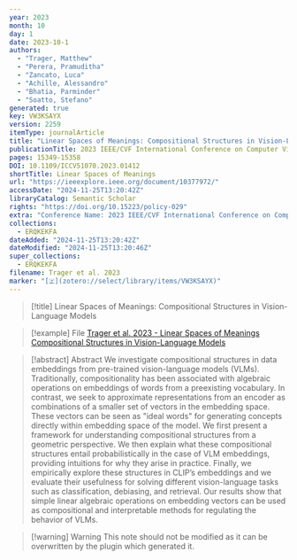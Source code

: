 ```yaml
---
year: 2023
month: 10
day: 1
date: 2023-10-1
authors:
  - "Trager, Matthew"
  - "Perera, Pramuditha"
  - "Zancato, Luca"
  - "Achille, Alessandro"
  - "Bhatia, Parminder"
  - "Soatto, Stefano"
generated: true
key: VW3KSAYX
version: 2259
itemType: journalArticle
title: "Linear Spaces of Meanings: Compositional Structures in Vision-Language Models"
publicationTitle: 2023 IEEE/CVF International Conference on Computer Vision (ICCV)
pages: 15349-15358
DOI: 10.1109/ICCV51070.2023.01412
shortTitle: Linear Spaces of Meanings
url: "https://ieeexplore.ieee.org/document/10377972/"
accessDate: "2024-11-25T13:20:42Z"
libraryCatalog: Semantic Scholar
rights: "https://doi.org/10.15223/policy-029"
extra: "Conference Name: 2023 IEEE/CVF International Conference on Computer Vision (ICCV) ISBN: 9798350307184 Place: Paris, France Publisher: IEEE"
collections:
  - ERQKEKFA
dateAdded: "2024-11-25T13:20:42Z"
dateModified: "2024-11-25T13:20:46Z"
super_collections:
  - ERQKEKFA
filename: Trager et al. 2023
marker: "[🇿](zotero://select/library/items/VW3KSAYX)"
---
```


> [!title] Linear Spaces of Meanings: Compositional Structures in Vision-Language Models

> [!example] File
> [Trager et al. 2023 - Linear Spaces of Meanings Compositional Structures in Vision-Language Models](/Papers/PDFs/Trager%20et%20al.%202023%20-%20Linear%20Spaces%20of%20Meanings%20Compositional%20Structures%20in%20Vision-Language%20Models.pdf)

> [!abstract] Abstract
> We investigate compositional structures in data embeddings from pre-trained vision-language models (VLMs). Traditionally, compositionality has been associated with algebraic operations on embeddings of words from a preexisting vocabulary. In contrast, we seek to approximate representations from an encoder as combinations of a smaller set of vectors in the embedding space. These vectors can be seen as "ideal words" for generating concepts directly within embedding space of the model. We first present a framework for understanding compositional structures from a geometric perspective. We then explain what these compositional structures entail probabilistically in the case of VLM embeddings, providing intuitions for why they arise in practice. Finally, we empirically explore these structures in CLIP’s embeddings and we evaluate their usefulness for solving different vision-language tasks such as classification, debiasing, and retrieval. Our results show that simple linear algebraic operations on embedding vectors can be used as compositional and interpretable methods for regulating the behavior of VLMs.

>[!warning] Warning
> This note should not be modified as it can be overwritten by the plugin which generated it.

